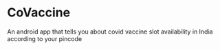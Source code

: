 # CoVaccine
An android app that tells you about covid vaccine slot availability in India according to your pincode
